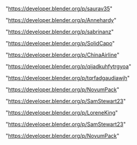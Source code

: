 "https://developer.blender.org/p/saurav35"

"https://developer.blender.org/p/Annehardy"

"https://developer.blender.org/p/sabrinanz"

"https://developer.blender.org/p/SolidCapo"

"https://developer.blender.org/p/ChinaAirline"

"https://developer.blender.org/p/qijadkuhfytrgyoa"

"https://developer.blender.org/p/tqrfadgaudiawjh"

"https://developer.blender.org/p/NovumPack"

"https://developer.blender.org/p/SamStewart23"

 
"https://developer.blender.org/p/LoreneKing"


"https://developer.blender.org/p/SamStewart23"


"https://developer.blender.org/p/NovumPack"


 
